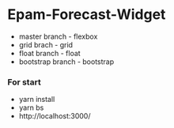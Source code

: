 # Epam-Forecast-Widget

* master branch - flexbox
* grid brach - grid
* float branch - float
* bootstrap branch - bootstrap

### For start
* yarn install
* yarn bs
* http://localhost:3000/
